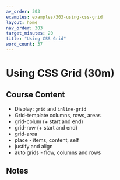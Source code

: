 ```yaml
---
av_order: 303
examples: examples/303-using-css-grid
layout: home
nav_order: 303
target_minutes: 20
title: "Using CSS Grid"
word_count: 37
---
```

# Using CSS Grid (30m)

## Course Content

- Display: `grid` and `inline-grid`
- Grid-template columns, rows, areas
- grid-colum (+ start and end)
- grid-row (+ start and end)
- grid-area
- place - items, content, self
- justify and align
- auto grids - flow, columns and rows

## Notes













